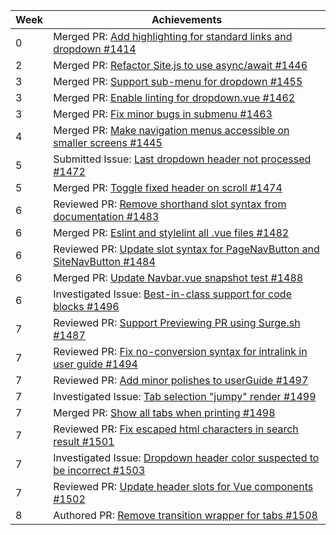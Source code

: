 Week | Achievements
---- | ------------
0 | Merged PR: [Add highlighting for standard links and dropdown #1414](https://github.com/MarkBind/markbind/pull/1414)
2 | Merged PR: [Refactor Site.js to use async/await #1446](https://github.com/MarkBind/markbind/pull/1446)
3 | Merged PR: [Support sub-menu for dropdown #1455](https://github.com/MarkBind/markbind/pull/1455)
3 | Merged PR: [Enable linting for dropdown.vue #1462](https://github.com/MarkBind/markbind/pull/1462)
3 | Merged PR: [Fix minor bugs in submenu #1463](https://github.com/MarkBind/markbind/pull/1463)
4 | Merged PR: [Make navigation menus accessible on smaller screens #1445](https://github.com/MarkBind/markbind/pull/1445)
5 | Submitted Issue: [Last dropdown header not processed #1472](https://github.com/MarkBind/markbind/issues/1472)
5 | Merged PR: [Toggle fixed header on scroll #1474](https://github.com/MarkBind/markbind/pull/1474)
6 | Reviewed PR: [Remove shorthand slot syntax from documentation #1483](https://github.com/MarkBind/markbind/pull/1483)
6 | Merged PR: [Eslint and stylelint all .vue files #1482](https://github.com/MarkBind/markbind/pull/1482)
6 | Reviewed PR: [Update slot syntax for PageNavButton and SiteNavButton #1484](https://github.com/MarkBind/markbind/pull/1484)
6 | Merged PR: [Update Navbar.vue snapshot test #1488](https://github.com/MarkBind/markbind/pull/1488)
6 | Investigated Issue: [Best-in-class support for code blocks #1496](https://github.com/MarkBind/markbind/issues/1496)
7 | Reviewed PR: [Support Previewing PR using Surge.sh #1487](https://github.com/MarkBind/markbind/pull/1487)
7 | Reviewed PR: [Fix no-conversion syntax for intralink in user guide #1494](https://github.com/MarkBind/markbind/pulls)
7 | Reviewed PR: [Add minor polishes to userGuide #1497](https://github.com/MarkBind/markbind/pull/1497)
7 | Investigated Issue: [Tab selection "jumpy" render #1499](https://github.com/MarkBind/markbind/issues/1499)
7 | Merged PR: [Show all tabs when printing #1498](https://github.com/MarkBind/markbind/pull/1498)
7 | Reviewed PR: [Fix escaped html characters in search result #1501](https://github.com/MarkBind/markbind/pull/1501)
7 | Investigated Issue: [Dropdown header color suspected to be incorrect #1503](https://github.com/MarkBind/markbind/issues/1503)
7 | Reviewed PR: [Update header slots for Vue components #1502](https://github.com/MarkBind/markbind/pull/1502)
8 | Authored PR: [Remove transition wrapper for tabs #1508](https://github.com/MarkBind/markbind/pull/1508)